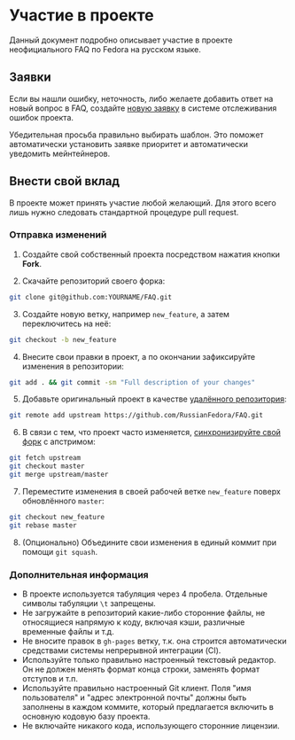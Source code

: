 # Участие в проекте

Данный документ подробно описывает участие в проекте неофициального FAQ по Fedora на русском языке.

## Заявки

Если вы нашли ошибку, неточность, либо желаете добавить ответ на новый вопрос в FAQ, создайте [новую заявку](https://github.com/RussianFedora/FAQ/issues) в системе отслеживания ошибок проекта.

Убедительная просьба правильно выбирать шаблон. Это поможет автоматически установить заявке приоритет и автоматически уведомить мейнтейнеров.

## Внести свой вклад

В проекте может принять участие любой желающий. Для этого всего лишь нужно следовать стандартной процедуре pull request.

### Отправка изменений

 1. Создайте свой собственный проекта посредством нажатия кнопки **Fork**.
 
 2. Скачайте репозиторий своего форка:
 ```bash
 git clone git@github.com:YOURNAME/FAQ.git
 ```
 
 3. Создайте новую ветку, например `new_feature`, а затем переключитесь на неё:
 ```bash
 git checkout -b new_feature
 ```
 
 4. Внесите свои правки в проект, а по окончании зафиксируйте изменения в репозитории:
 ```bash
 git add . && git commit -sm "Full description of your changes"
 ```
 
 5. Добавьте оригинальный проект в качестве [удалённого репозитория](https://help.github.com/articles/configuring-a-remote-for-a-fork/):
 ```bash
 git remote add upstream https://github.com/RussianFedora/FAQ.git
 ```
 
 6. В связи с тем, что проект часто изменяется, [синхронизируйте свой форк](https://help.github.com/articles/syncing-a-fork/) с апстримом:
 ```bash
 git fetch upstream
 git checkout master
 git merge upstream/master
 ```
 
 7. Переместите изменения в своей рабочей ветке `new_feature` поверх обновлённого `master`:
 ```bash
 git checkout new_feature
 git rebase master
 ```
 
 8. (Опционально) Объедините свои изменения в единый коммит при помощи `git squash`.

### Дополнительная информация

 * В проекте используется табуляция через 4 пробела. Отдельные символы табуляции `\t` запрещены.
 * Не загружайте в репозиторий какие-либо сторонние файлы, не относящиеся напрямую к коду, включая кэши, различные временные файлы и т.д.
 * Не вносите правок в `gh-pages` ветку, т.к. она строится автоматически средствами системы непрерывной интеграции (CI).
 * Используйте только правильно настроенный текстовый редактор. Он не должен менять формат конца строки, заменять формат отступов и т.п.
 * Используйте правильно настроенный Git клиент. Поля "имя пользователя" и "адрес электронной почты" должны быть заполнены в каждом коммите, который предлагается включить в основную кодовую базу проекта.
 * Не включайте никакого кода, использующего сторонние лицензии.
